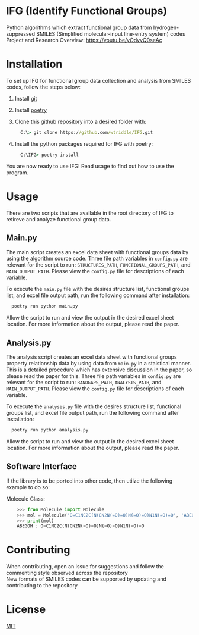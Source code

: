 # IFG (Identify Functional Groups)

Python algorithms which extract functional group data from hydrogen-suppressed 
SMILES (Simplified molecular-input line-entry system) codes <br>
Project and Research Overview: https://youtu.be/yOdvyQ0seAc <br>
<p align="center">
  <!-- <img src="https://github.com/wtriddle/IFG/blob/master/MoleculeGifSmall.gif" />
  <img src="https://github.com/wtriddle/IFG/blob/master/MoleculeGifSmall.gif" /> -->
</p>

# Installation

To set up IFG for functional group data collection and analysis from SMILES codes, follow the steps below:

1. Install [git](<https://git-scm.com/downloads>)
2. Install [poetry](<https://python-poetry.org/docs/>)
3. Clone this github repository into a desired folder with: 

    ```cmd
      C:\> git clone https://github.com/wtriddle/IFG.git
    ```

4. Install the python packages required for IFG with poetry:

    ```cmd
      C:\IFG> poetry install
    ```

You are now ready to use IFG! Read usage to find out how to use the program.

# Usage

There are two scripts that are available in the root directory of IFG to retireve and analyze functional group data.

## Main.py

The main script creates an excel data sheet with functional groups data by using the algorithm source code.
Three file path variables in ``config.py`` are relevant for the script to run: ``STRUCTURES_PATH``, ``FUNCTIONAL_GROUPS_PATH``, and ``MAIN_OUTPUT_PATH``. Please view the ``config.py`` file for descriptions of each variable. 

To execute the ``main.py`` file with the desires structure list, functional groups list, and excel file output path, 
run the following command after installation:

```cmd
  poetry run python main.py
```

Allow the script to run and view the output in the desired excel sheet location. 
For more information about the output, please read the paper.

## Analysis.py

The analysis script creates an excel data sheet with functional groups property relationship data by using data from ``main.py`` 
in a staistical manner. This is a detailed procedure which has extensive discussion in the paper, so please read the paper for this.
Three file path variables in ``config.py`` are relevant for the script to run: ``BANDGAPS_PATH``, ``ANALYSIS_PATH``, and ``MAIN_OUTPUT_PATH``. Please view the ``config.py`` file for descriptions of each variable. 

To execute the ``analysis.py`` file with the desires structure list, functional groups list, and excel file output path, 
run the following command after installation:

```cmd
  poetry run python analysis.py
```

Allow the script to run and view the output in the desired excel sheet location. 
For more information about the output, please read the paper.

## Software Interface

If the library is to be ported into other code, then utilze the following example to do so:

Molecule Class:
```python
    >>> from Molecule import Molecule
    >>> mol = Molecule('O=C1NC2C(N(CN2N(=O)=O)N(=O)=O)N1N(=O)=O', 'ABEGOH')
    >>> print(mol)
    ABEGOH : O=C1NC2C(N(CN2N(=O)=O)N(=O)=O)N1N(=O)=O
```

# Contributing

When contributing, open an issue for suggestions and follow the commenting style observed across the repository <br>
New formats of SMILES codes can be supported by updating and contributing to the repository <br>

# License
[MIT](https://choosealicense.com/licenses/mit/)
